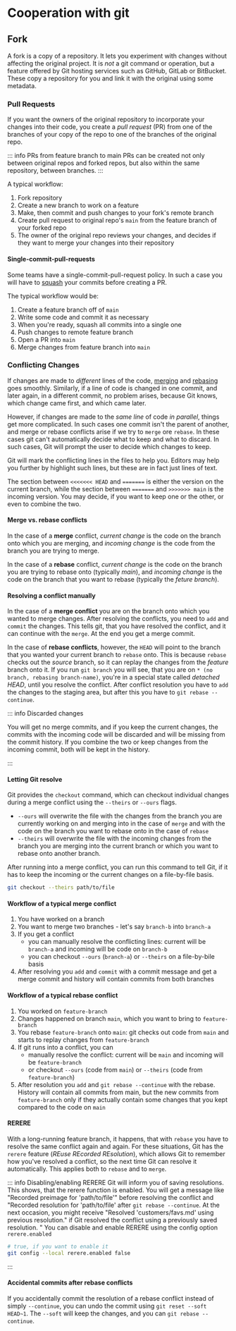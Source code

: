 # Cooperation with git

## Fork

A fork is a copy of a repository. It lets you experiment with changes without affecting the original project.
It is _not_ a git command or operation, but a feature offered by Git hosting services such as GitHub, GitLab or BitBucket. These copy a repository for you and link it with the original using some metadata.

### Pull Requests

If you want the owners of the original repository to incorporate your changes into their code, you create a _pull request_ (PR) from one of the branches of your copy of the repo to one of the branches of the original repo.

::: info PRs from feature branch to main
PRs can be created not only between original repos and forked repos, but also within the same repository, between branches.
:::

A typical workflow:

1. Fork repository
2. Create a new branch to work on a feature
3. Make, then commit and push changes to your fork's remote branch
4. Create pull request to original repo's `main` from the feature branch of your forked repo
5. The owner of the original repo reviews your changes, and decides if they want to merge your changes into their repository

#### Single-commit-pull-requests

Some teams have a single-commit-pull-request policy. In such a case you will have to [squash](./commands#squashing) your commits before creating a PR.

The typical workflow would be:

1. Create a feature branch off of `main`
2. Write some code and commit it as necessary
3. When you're ready, squash all commits into a single one
4. Push changes to remote feature branch
5. Open a PR into `main`
6. Merge changes from feature branch into `main`

### Conflicting Changes

If changes are made to _different_ lines of the code, [merging](./commands#merging) and [rebasing](./commands#rebase) goes smoothly. Similarly, if a line of code is changed in one commit, and later again, in a different commit, no problem arises, because Git knows, which change came first, and which came later.

However, if changes are made to the _same line_ of code _in parallel_, things get more complicated. In such cases one commit isn't the parent of another, and merge or rebase conflicts arise if we try to `merge` ore `rebase`. In these cases git can't automatically decide what to keep and what to discard. In such cases, Git will prompt the user to decide which changes to keep.

Git will mark the conflicting lines in the files to help you. Editors may help you further by highlight such lines, but these are in fact just lines of text.

The section between `<<<<<<< HEAD` and `=======` is either the version on the current branch, while the section between `=======` and `>>>>>>> main` is the incoming version. You may decide, if you want to keep one or the other, or even to combine the two.

#### Merge vs. rebase conflicts

In the case of a **merge** conflict, _current change_ is the code on the branch onto which you are merging, and _incoming change_ is the code from the branch you are trying to merge.

In the case of a **rebase** conflict, _current change_ is the code on the branch you are trying to rebase onto (typically _main_), and _incoming change_ is the code on the branch that you want to rebase (typically the _feture branch_).

#### Resolving a conflict manually

In the case of a **merge conflict** you are on the branch onto which you wanted to merge changes. After resolving the conflicts, you need to `add` and `commit` the changes. This tells git, that you have resolved the conflict, and it can continue with the `merge`. At the end you get a merge commit.

In the case of **rebase conflicts**, however, the `HEAD` will point to the branch that you wanted your current branch to `rebase` onto. This is because `rebase` checks out the _source_ branch, so it can replay the changes from the _feature_ branch onto it. If you run `git branch` you will see, that you are on `* (no branch, rebasing branch-name)`, you're in a special state called _detached HEAD_, until you resolve the conflict. After conflict resolution you have to `add` the changes to the staging area, but after this you have to `git rebase --continue`.

::: info Discarded changes

You will get no merge commits, and if you keep the current changes, the commits with the incoming code will be discarded and will be missing from the commit history. If you combine the two or keep changes from the incoming commit, both will be kept in the history.

:::

#### Letting Git resolve

Git provides the `checkout` command, which can checkout individual changes during a merge conflict using the `--theirs` or `--ours` flags.

- `--ours` will overwrite the file with the changes from the branch you are currently working on and merging into in the case of `merge` and with the code on the branch you want to rebase onto in the case of `rebase`
- `--theirs` will overwrite the file with the incoming changes from the branch you are merging into the current branch or which you want to rebase onto another branch.

After running into a merge conflict, you can run this command to tell Git, if it has to keep the incoming or the current changes on a file-by-file basis.

```bash
git checkout --theirs path/to/file
```

#### Workflow of a typical merge conflict

1. You have worked on a branch
2. You want to merge two branches - let's say `branch-b` into `branch-a`
3. If you get a conflict
   - you can manually resolve the conflicting lines: current will be `branch-a` and incoming will be code on `branch-b`
   - you can checkout `--ours` (`branch-a`) or `--theirs` on a file-by-bile basis
4. After resolving you `add` and `commit` with a commit message and get a merge commit and history will contain commits from both branches

#### Workflow of a typical rebase conflict

1. You worked on `feature-branch`
2. Changes happened on branch `main`, which you want to bring to `feature-branch`
3. You rebase `feature-branch` onto `main`: git checks out code from `main` and starts to replay changes from `feature-branch`
4. If git runs into a conflict, you can
   - manually resolve the conflict: current will be `main` and incoming will be `feature-branch`
   - or checkout `--ours` (code from `main`) or `--theirs` (code from `feature-branch`)
5. After resolution you `add` and `git rebase --continue` with the rebase. History will contain all commits from main, but the new commits from `feature-branch` only if they actually contain some changes that you kept compared to the code on `main`

#### RERERE

With a long-running feature branch, it happens, that with `rebase` you have to resolve the same conflict again and again. For these situations, Git has the `rerere` feature (_REuse REcorded REsolution_), which allows Git to remember how you've resolved a conflict, so the next time Git can resolve it automatically. This applies both to `rebase` and to `merge`.

::: info Disabling/enabling RERERE
Git will inform you of saving resolutions. This shows, that the rerere function is enabled. You will get a message like "Recorded preimage for 'path/to/file'" before resolving the conflict and "Recorded resolution for 'path/to/file' after `git rebase --continue`. At the next occasion, you might receive "Resolved 'customers/favs.md' using previous resolution." if Git resolved the conflict using a previously saved resolution.
"
You can disable and enable RERERE using the config option `rerere.enabled`

```bash
# true, if you want to enable it
git config --local rerere.enabled false
```

:::

#### Accidental commits after rebase conflicts

If you accidentally commit the resolution of a rebase conflict instead of simply `--continue`, you can undo the commit using `git reset --soft HEAD~1`. The `--soft` will keep the changes, and you can `git rebase --continue`.
